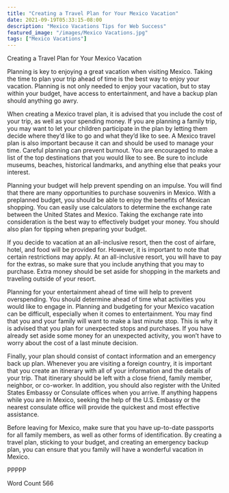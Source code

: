 ```yaml
---
title: "Creating a Travel Plan for Your Mexico Vacation"
date: 2021-09-19T05:33:15-08:00
description: "Mexico Vacations Tips for Web Success"
featured_image: "/images/Mexico Vacations.jpg"
tags: ["Mexico Vacations"]
---
```


Creating a Travel Plan for Your Mexico Vacation

Planning is key to enjoying a great vacation when visiting Mexico.  Taking the time to plan your trip ahead of time is the best way to enjoy your vacation.  Planning is not only needed to enjoy your vacation, but to stay within your budget, have access to entertainment, and have a backup plan should anything go awry.  

When creating a Mexico travel plan, it is advised that you include the cost of your trip, as well as your spending money.  If you are planning a family trip, you may want to let your children participate in the plan by letting them decide where they’d like to go and what they’d like to see.  A Mexico travel plan is also important because it can and should be used to manage your time.  Careful planning can prevent burnout.  You are encouraged to make a list of the top destinations that you would like to see.  Be sure to include museums, beaches, historical landmarks, and anything else that peaks your interest.  

Planning your budget will help prevent spending on an impulse.  You will find that there are many opportunities to purchase souvenirs in Mexico.  With a preplanned budget, you should be able to enjoy the benefits of Mexican shopping. You can easily use calculators to determine the exchange rate between the United States and Mexico.  Taking the exchange rate into consideration is the best way to effectively budget your money.  You should also plan for tipping when preparing your budget.  

If you decide to vacation at an all-inclusive resort, then the cost of airfare, hotel, and food will be provided for.  However, it is important to note that certain restrictions may apply.  At an all-inclusive resort, you will have to pay for the extras, so make sure that you include anything that you may to purchase.  Extra money should be set aside for shopping in the markets and traveling outside of your resort.  

Planning for your entertainment ahead of time will help to prevent overspending.  You should determine ahead of time what activities you would like to engage in.  Planning and budgeting for your Mexico vacation can be difficult, especially when it comes to entertainment.  You may find that you and your family will want to make a last minute stop.  This is why it is advised that you plan for unexpected stops and purchases.  If you have already set aside some money for an unexpected activity, you won’t have to worry about the cost of a last minute decision.  

Finally, your plan should consist of contact information and an emergency back up plan.  Whenever you are visiting a foreign country, it is important that you create an itinerary with all of your information and the details of your trip. That itinerary should be left with a close friend, family member, neighbor, or co-worker.  In addition, you should also register with the United States Embassy or Consulate offices when you arrive.  If anything happens while you are in Mexico, seeking the help of the U.S. Embassy or the nearest consulate office will provide the quickest and most effective assistance.  

Before leaving for Mexico, make sure that you have up-to-date passports for all family members, as well as other forms of identification. By creating a travel plan, sticking to your budget, and creating an emergency backup plan, you can ensure that you family will have a wonderful vacation in Mexico.

PPPPP

Word Count 566

